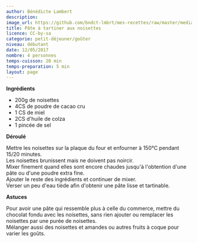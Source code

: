 ```yaml
---
author: Bénédicte Lambert
description: 
image_url: https://github.com/bndct-lmbrt/mes-recettes/raw/master/medias/pate-a-tartiner.jpg
title: Pâte à tartiner aux noisettes
licence: CC-by-sa
categorie: petit-déjeuner/goûter
niveau: débutant
date: 12/05/2017
nombre: 4 personnes
temps-cuisson: 20 min
temps-preparation: 5 min
layout: page
---
```



**Ingrédients**  
 

* 200g de noisettes
* 4CS de poudre de cacao cru
* 1 CS de miel
* 2CS d'huile de colza
* 1 pincée de sel


**Déroulé**

Mettre les noisettes sur la plaque du four et enfourner à 150°C pendant 15/20 minutes.  
Les noisettes brunissent mais ne doivent pas noircir.  
Mixer finement quand elles sont encore chaudes jusqu'à l'obtention d'une pâte ou d'une poudre extra fine.  
Ajouter le reste des ingrédients et continuer de mixer.  
Verser un peu d'eau tiède afin d'obtenir une pâte lisse et tartinable.   


**Astuces** 

Pour avoir une pâte qui ressemble plus à celle du commerce,  mettre du chocolat fondu avec les noisettes, sans rien ajouter ou remplacer les noisettes par une purée de noisettes.   
Mélanger aussi des noisettes et amandes ou autres fruits à coque pour varier les goûts.  